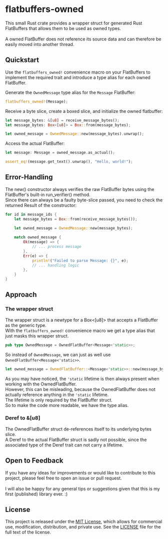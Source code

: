 # flatbuffers-owned

This small Rust crate provides a wrapper struct for generated Rust FlatBuffers that allows them to be used as owned types.</br></br>
A owned FlatBuffer does not reference its source data and can therefore be easily moved into another thread.

## Quickstart
Use the `flatbuffers_owned!` convenience macro on your FlatBuffers to implement the required trait and introduce a type alias for each owned FlatBuffer.

Generate the `OwnedMessage` type alias for the `Message` FlatBuffer:
```rust
flatbuffers_owned!(Message);
```

Receive a byte slice, create a boxed slice, and initialize the owned flatbuffer:
```rust
let message_bytes: &[u8] = receive_message_bytes();
let message_bytes: Box<[u8]> = Box::from(message_bytes);

let owned_message = OwnedMessage::new(message_bytes).unwrap();
```

Access the actual FlatBuffer:
```rust
let message: Message = owned_message.as_actual();

assert_eq!(message.get_text().unwrap(), "Hello, world!");
```

## Error-Handling
The new() constructor always verifies the raw FlatBuffer bytes using the FlatBuffer's built-in run_verifier() method.</br>
Since there can always be a faulty byte-slice passed, you need to check the returned Result of the constructor:
```rust
for id in message_ids {
    let message_bytes = Box::from(receive_message_bytes());
    
    let owned_message = OwnedMessage::new(message_bytes);

    match owned_message {
        Ok(message) => {
            // ... process message
        },
        Err(e) => {
            println!("Failed to parse Message: {}", e);
            // ... handling logic
        },
    }
} 
```

## Approach
### The wrapper struct
The wrapper struct is a newtype for a Box<[u8]> that accepts a FlatBuffer as the generic type.</br>
With the `flatbuffers_owned!` convenience macro we get a type alias that just masks this wrapper struct.

```rust
pub type OwnedMessage = OwnedFlatBuffer<Message<'static>>;
```

So instead of `OwnedMessage`, we can just as well use `OwnedFlatBuffer<Message<'static>>`.

```rust
let owned_message = OwnedFlatBuffer::<Message<'static>>::new(message_bytes).unwrap();
```

As you may have noticed, the `'static` lifetime is then always present when working with the OwnedFlatBuffer.</br>
However, this can be misleading, because the OwnedFlatBuffer does not actually reference anything in the `'static` lifetime.</br>
The lifetime is only required by the FlatBuffer struct.</br>
So to make the code more readable, we have the type alias.</br>

### Deref to &[u8]
The OwnedFlatBuffer struct de-references itself to its underlying bytes slice.</br>
A Deref to the actual FlatBuffer struct is sadly not possible, since the associated type of the Deref trait can not carry a lifetime.

## Open to Feedback
If you have any ideas for improvements or would like to contribute to this project, please feel free to open an issue or pull request.</br>
</br>
I will also be happy for any general tips or suggestions given that this is my first (published) library ever. :)

## License

This project is released under the [MIT License](LICENSE), which allows for commercial use, modification, distribution, and private use.
See the [LICENSE](LICENSE) file for the full text of the license.